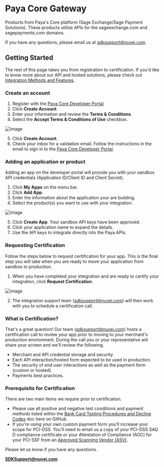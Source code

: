 # Paya Core Gateway
Products from Paya's Core platform (Sage Exchange/Sage Payment Solutions). These products utilize APIs for the sageexchange.com and sagepayments.com domains.

If you have any questions, please email us at sdksupport@nuvei.com.

## Getting Started
The rest of this page takes you from registration to certification. If you'd like to know more about our API and hosted solutions, please check out [Integration Methods and Features](https://github.com/PayaDev/PayaGateway/blob/master/Integration%20Methods%20and%20Features.md).

### Create an account
1. Register with the [Paya Core Developer Portal](https://developer.sagepayments.com)
2. Click **Create Account**.
3. Enter your information and review the **Terms & Conditions**.
4. Select the **Accept Terms & Conditions of Use** checkbox.

![image](https://github.com/PayaDev/PayaGateway/assets/11508367/7bdcabec-9b4f-46af-add4-7072064c9ce0)

5. Click **Create Account**.
6. Check your inbox for a validation email. Follow the instructions in the email to sign in to the [Paya Core Developer Portal](https://developer.sagepayments.com).

### Adding an application or product
Adding an app on the developer portal will provide you with your sandbox API credentials (Application ID/Client ID and Client Secret).
1. Click **My Apps** on the menu bar.
2. Click **Add App**.
3. Enter the information about the application your are building.
4. Select the product(s) you want to use with your integration.

![image](https://github.com/PayaDev/PayaGateway/assets/11508367/0a191590-aba2-4672-84c8-8620e9259d99)

5. Click **Create App**. Your sandbox API keys have been approved.
6. Click your application name to expand the details.
7. Use the API keys to integrate directly into the Paya APIs.

### Requesting Certification
Follow the steps below to request certification for your app. This is the final step you will take when you are ready to move your application from sandbox to production.
1. When you have completed your integration and are ready to certify your integration, click **Request Certification**.

![image](https://github.com/PayaDev/PayaGateway/assets/11508367/e3b5d838-cc7f-41a7-b78f-ba7d1b6b6eb1)

2. The integration support team (sdksupport@nuvei.com) will then work with you to schedule a certification call.

### What is Certification?
That's a great question! Our team (sdksupport@nuvei.com) hosts a certification call to review your app prior to moving to your merchant's production environment. During the call you or your representative will share your screen and we'll review the following.
* Merchant and API credential storage and security.
* Each API interaction/hosted form expected to be used in production.
* The security of end user interactions as well as the payment form (custom or hosted).
* Payments best practices.

### Prerequisits for Certification
There are two main items we require prior to certification.
* Please use all positive and negative test conditions and payment methods listed within the [Bank Card Testing Procedures and Decline Codes](https://github.com/PayaDev/PayaGateway/blob/master/PayaCore/Paya-Exchange-Virtual-Desktop/Bank%20Card%20Testing%20Procedures%20and%20Decline%20Codes.md) doc here on GitHub.
* If you're using your own custom payment form you'll increase your scope for PCI-DSS. You'll need to email us a copy of your PCI-DSS SAQ D compliance certificate or your Attestation of Compliance (AOC) for your PCI-SSF from an [Approved Scanning Vendor (ASV)](https://listings.pcisecuritystandards.org/assessors_and_solutions/approved_scanning_vendors). 

Please let us know if you have any questions.

**SDKSupport@nuvei.com**

